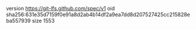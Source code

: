 version https://git-lfs.github.com/spec/v1
oid sha256:631e35d7159f0e91a8d2ab4b14df2a9ea7dd8d207527425cc215828eba557939
size 1553
